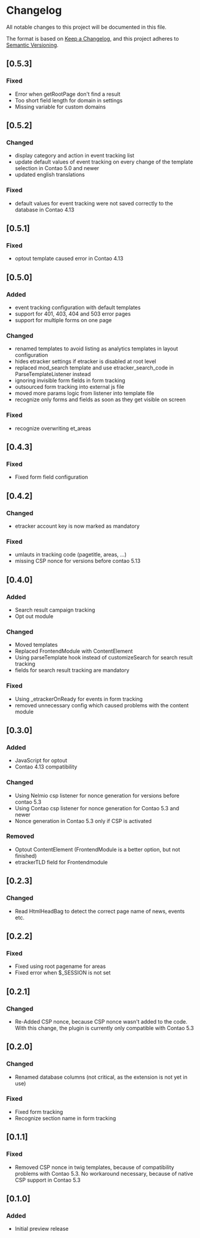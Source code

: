 # Changelog

All notable changes to this project will be documented in this file.

The format is based on [Keep a Changelog](https://keepachangelog.com/en/1.0.0/),
and this project adheres to [Semantic Versioning](https://semver.org/lang/de/spec/v2.0.0.html).

## [0.5.3]

### Fixed

- Error when getRootPage don't find a result
- Too short field length for domain in settings
- Missing variable for custom domains

## [0.5.2]

### Changed

- display category and action in event tracking list
- update default values of event tracking on every change of the template selection in Contao 5.0 and newer
- updated english translations

### Fixed

- default values for event tracking were not saved correctly to the database in Contao 4.13

## [0.5.1]

### Fixed

- optout template caused error in Contao 4.13

## [0.5.0]

### Added

- event tracking configuration with default templates
- support for 401, 403, 404 and 503 error pages
- support for multiple forms on one page

### Changed

- renamed templates to avoid listing as analytics templates in layout configuration
- hides etracker settings if etracker is disabled at root level
- replaced mod_search template and use etracker_search_code in ParseTemplateListener instead
- ignoring invisible form fields in form tracking
- outsourced form tracking into external js file
- moved more params logic from listener into template file
- recognize only forms and fields as soon as they get visible on screen

### Fixed

- recognize overwriting et_areas

## [0.4.3]

### Fixed

- Fixed form field configuration

## [0.4.2]

### Changed

- etracker account key is now marked as mandatory

### Fixed

- umlauts in tracking code (pagetitle, areas, ...)
- missing CSP nonce for versions before contao 5.13

## [0.4.0]

### Added

- Search result campaign tracking
- Opt out module

### Changed

- Moved templates
- Replaced FrontendModule with ContentElement
- Using parseTemplate hook instead of customizeSearch for search result tracking
- fields for search result tracking are mandatory

### Fixed

- Using _etrackerOnReady for events in form tracking
- removed unnecessary config which caused problems with the content module

## [0.3.0]

### Added

- JavaScript for optout
- Contao 4.13 compatibility

### Changed

- Using Nelmio csp listener for nonce generation for versions before contao 5.3
- Using Contao csp listener for nonce generation for Contao 5.3 and newer
- Nonce generation in Contao 5.3 only if CSP is activated

### Removed

- Optout ContentElement (FrontendModule is a better option, but not finished) 
- etrackerTLD field for Frontendmodule

## [0.2.3]

### Changed

- Read HtmlHeadBag to detect the correct page name of news, events etc.

## [0.2.2]

### Fixed

- Fixed using root pagename for areas
- Fixed error when $_SESSION is not set

## [0.2.1]

### Changed

- Re-Added CSP nonce, because CSP nonce wasn't added to the code. With this change, the plugin is currently only compatible with Contao 5.3

## [0.2.0]

### Changed

- Renamed database columns (not critical, as the extension is not yet in use)

### Fixed

- Fixed form tracking
- Recognize section name in form tracking

## [0.1.1]

### Fixed

- Removed CSP nonce in twig templates, because of compatibility problems with Contao 5.3. No workaround necessary, because of native CSP support in Contao 5.3

## [0.1.0]

### Added

- Initial preview release
